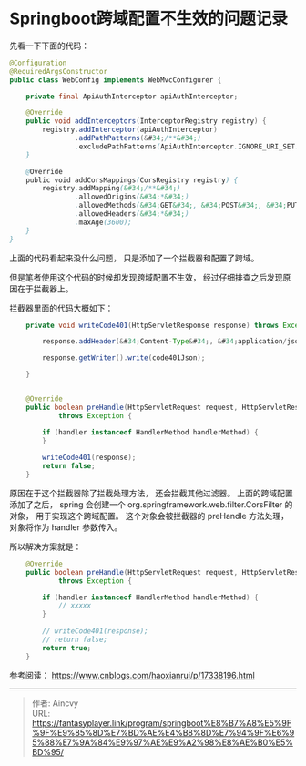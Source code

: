 # Springboot跨域配置不生效的问题记录



先看一下下面的代码： 

```java
@Configuration
@RequiredArgsConstructor 
public class WebConfig implements WebMvcConfigurer {

    private final ApiAuthInterceptor apiAuthInterceptor;

    @Override
    public void addInterceptors(InterceptorRegistry registry) {
        registry.addInterceptor(apiAuthInterceptor)
                .addPathPatterns(&#34;/**&#34;)
                .excludePathPatterns(ApiAuthInterceptor.IGNORE_URI_SET.toArray(new String[0]));
    }

    @Override
    public void addCorsMappings(CorsRegistry registry) {
        registry.addMapping(&#34;/**&#34;)
                .allowedOrigins(&#34;*&#34;)
                .allowedMethods(&#34;GET&#34;, &#34;POST&#34;, &#34;PUT&#34;, &#34;DELETE&#34;)
                .allowedHeaders(&#34;*&#34;)
                .maxAge(3600);
    }
}
```

上面的代码看起来没什么问题， 只是添加了一个拦截器和配置了跨域。   

但是笔者使用这个代码的时候却发现跨域配置不生效， 经过仔细排查之后发现原因在于拦截器上。 

拦截器里面的代码大概如下： 

```java
	private void writeCode401(HttpServletResponse response) throws Exception {

        response.addHeader(&#34;Content-Type&#34;, &#34;application/json&#34;);

        response.getWriter().write(code401Json);

    }


    @Override
    public boolean preHandle(HttpServletRequest request, HttpServletResponse response, Object handler)
            throws Exception {

        if (handler instanceof HandlerMethod handlerMethod) {
        }
	   
	    writeCode401(response);
	    return false;
	}
```

原因在于这个拦截器除了拦截处理方法， 还会拦截其他过滤器。   上面的跨域配置添加了之后， spring 会创建一个 org.springframework.web.filter.CorsFilter 的对象， 用于实现这个跨域配置。  这个对象会被拦截器的 preHandle 方法处理，对象将作为 handler 参数传入。  

所以解决方案就是： 

```java
    @Override
    public boolean preHandle(HttpServletRequest request, HttpServletResponse response, Object handler)
            throws Exception {

        if (handler instanceof HandlerMethod handlerMethod) {
            // xxxxx
        }
	   
	    // writeCode401(response);
	    // return false;
        return true;
	}
```

参考阅读：   https://www.cnblogs.com/haoxianrui/p/17338196.html



---

> 作者: Aincvy  
> URL: https://fantasyplayer.link/program/springboot%E8%B7%A8%E5%9F%9F%E9%85%8D%E7%BD%AE%E4%B8%8D%E7%94%9F%E6%95%88%E7%9A%84%E9%97%AE%E9%A2%98%E8%AE%B0%E5%BD%95/  

